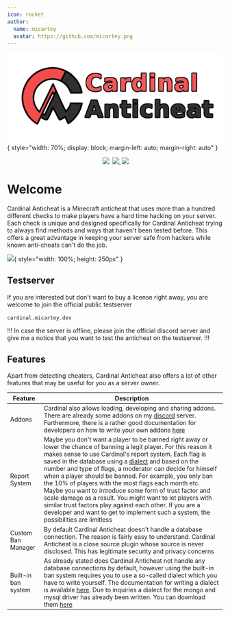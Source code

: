 ```yaml
---
icon: rocket
author:
  name: micartey
  avatar: https://github.com/micartey.png
---
```


![](static/images/banner.png){ style="width: 70%; display: block; margin-left: auto; margin-right: auto" }

<div align="center" style="margin-bottom: 2rem">
    <img
        src="https://img.shields.io/badge/Written%20in-java-%23EF4041?style=for-the-badge"
        height="30"
        style="margin-left: 3px"
    />
    <a href="https://discord.gg/fxTn7v8">
        <img 
            src="https://img.shields.io/discord/647922123192533022?color=212121&label=Discord&logo=discord&logoColor=212121&style=for-the-badge"
            height="30"
            style="margin-left: 3px"
        />
    </a>
    <a href="https://cardinalanticheat.github.io/addon-api/docs/" target="_blank">
        <img
            src="https://img.shields.io/badge/javadoc-reference-5272B4.svg?style=for-the-badge"
            height="30"
            style="margin-left: 3px"
        />
    </a>
</div>

# Welcome

Cardinal Anticheat is a Minecraft anticheat that uses more than a hundred different checks to make players have a hard time hacking on your server. 
Each check is unique and designed specifically for Cardinal Anticheat trying to always find methods and ways that haven't been tested before.
This offers a great advantage in keeping your server safe from hackers while known anti-cheats can't do the job.

![](static/images/ezgif.com-gif-maker.gif){ style="width: 100%; height: 250px" }


## Testserver

If you are interested but don't want to buy a license right away, you are welcome to join the official public testserver

```
cardinal.micartey.dev
```

!!!
In case the server is offline, please join the official discord server and give me a notice that you want to test the anticheat on the testserver.
!!!


## Features

Apart from detecting cheaters, Cardinal Anticheat also offers a lot of other features that may be useful for you as a server owner.

| Feature             | Description                                                                                                                                                                                                                                                                                                                                                                                                                                                                                                                                                                                                                                                                                                         |
| ------------------- | ------------------------------------------------------------------------------------------------------------------------------------------------------------------------------------------------------------------------------------------------------------------------------------------------------------------------------------------------------------------------------------------------------------------------------------------------------------------------------------------------------------------------------------------------------------------------------------------------------------------------------------------------------------------------------------------------------------------- |
| Addons              | Cardinal also allows loading, developing and sharing addons. There are already some addons on my [discord](https://discord.gg/fxTn7v8) server. Furthermore, there is a rather good documentation for developers on how to write your own addons [here](./Addons/index.md)                                                                                                                                                                                                                                                                                                                                                                                                                                          |
| Report System       | Maybe you don't want a player to be banned right away or lower the chance of banning a legit player. For this reason it makes sense to use Cardinal's report system. Each flag is saved in the database using a [dialect](./Addons/index.md) and based on the number and type of flags, a moderator can decide for himself when a player should be banned. For example, you only ban the 10% of players with the most flags each month etc. Maybe you want to introduce some form of trust factor and scale damage as a result. You might want to let players with similar trust factors play against each other. If you are a developer and want to get to implement such a system, the possibilities are limitless |
| Custom Ban Manager  | By default Cardinal Anticheat doesn't handle a database connection. The reason is fairly easy to understand. Cardinal Anticheat is a close source plugin whose source is never disclosed. This has legitimate security and privacy concerns                                                                                                                                                                                                                                                                                                                                                                                                                                                          |
| Built-in ban system | As already stated does Cardinal Anticheat not handle any database connections by default, however using the built-in ban system requires you to use a so-called dialect which you have to write yourself. The documentation for writing a dialect is available [here](./Addons/index.md). Due to inquiries a dialect for the mongo and mysql driver has already been written. You can download them [here]([./Addons/Dialects.md](https://github.com/micartey/Cardinal-Anticheat/tree/master/dialects))                                                                                                                                                                                                                                                                                                                                                                                                                                                                                                                                                                                                                                                                                                                              |


